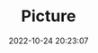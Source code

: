 ---
weight: 1
images:
- /images/edited/150.jpeg
title: Picture
date: 2022-10-24 20:23:07
tags: [luminarneo,work,ILCE-7M3,70.0,bird,person]
---